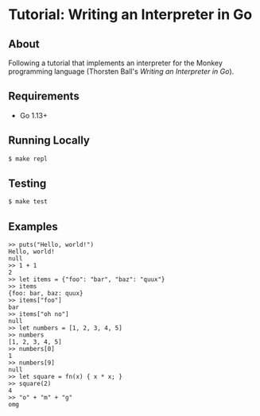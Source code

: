 Tutorial: Writing an Interpreter in Go
======================================

## About
Following a tutorial that implements an interpreter for the
Monkey programming language (Thorsten Ball's _Writing an
Interpreter in Go_).

## Requirements
* Go 1.13+

## Running Locally
```sh
$ make repl
```

## Testing
```sh
$ make test
```

## Examples
```
>> puts("Hello, world!")
Hello, world!
null
>> 1 + 1
2
>> let items = {"foo": "bar", "baz": "quux"}
>> items
{foo: bar, baz: quux}
>> items["foo"]
bar
>> items["oh no"]
null
>> let numbers = [1, 2, 3, 4, 5]
>> numbers
[1, 2, 3, 4, 5]
>> numbers[0]
1
>> numbers[9]
null
>> let square = fn(x) { x * x; }
>> square(2)
4
>> "o" + "m" + "g"
omg
```
